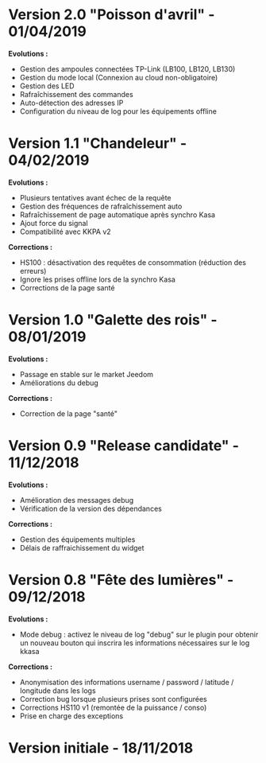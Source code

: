 Version 2.0 "Poisson d'avril" - 01/04/2019
===
**Evolutions :**
* Gestion des ampoules connectées TP-Link (LB100, LB120, LB130)
* Gestion du mode local (Connexion au cloud non-obligatoire)
* Gestion des LED
* Rafraîchissement des commandes
* Auto-détection des adresses IP
* Configuration du niveau de log pour les équipements offline

Version 1.1 "Chandeleur" - 04/02/2019
===
**Evolutions :**
* Plusieurs tentatives avant échec de la requête
* Gestion des fréquences de rafraîchissement auto
* Rafraîchissement de page automatique après synchro Kasa
* Ajout force du signal
* Compatibilité avec KKPA v2

**Corrections :**
* HS100 : désactivation des requêtes de consommation (réduction des erreurs)
* Ignore les prises offline lors de la synchro Kasa
* Corrections de la page santé

Version 1.0 "Galette des rois" - 08/01/2019
===
**Evolutions :**
* Passage en stable sur le market Jeedom
* Améliorations du debug

**Corrections :**
* Correction de la page "santé"

Version 0.9 "Release candidate" - 11/12/2018
===
**Evolutions :**
* Amélioration des messages debug
* Vérification de la version des dépendances

**Corrections :**
* Gestion des équipements multiples
* Délais de raffraichissement du widget

Version 0.8 "Fête des lumières" - 09/12/2018
===
**Evolutions :**
* Mode debug : activez le niveau de log "debug" sur le plugin pour obtenir un nouveau bouton qui inscrira les informations nécessaires sur le log kkasa

**Corrections :**
* Anonymisation des informations username / password / latitude / longitude dans les logs
* Correction bug lorsque plusieurs prises sont configurées
* Corrections HS110 v1 (remontée de la puissance / conso)
* Prise en charge des exceptions

Version initiale - 18/11/2018
===
